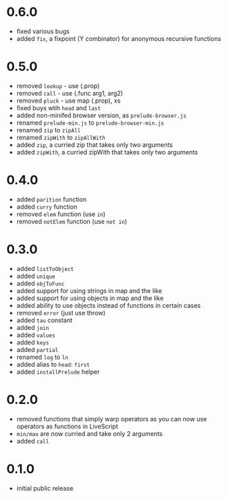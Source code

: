 # 0.6.0
* fixed various bugs
* added `fix`, a fixpoint (Y combinator) for anonymous recursive functions

# 0.5.0
* removed `lookup` - use (.prop)
* removed `call` - use (.func arg1, arg2)
* removed `pluck` - use map (.prop), xs
* fixed buys wtih `head` and `last`
* added non-minifed browser version, as `prelude-browser.js`
* renamed `prelude-min.js` to `prelude-browser-min.js`
* renamed `zip` to `zipAll` 
* renamed `zipWith` to `zipAllWith`
* added `zip`, a curried zip that takes only two arguments
* added `zipWith`, a curried zipWith that takes only two arguments

# 0.4.0
* added `parition` function
* added `curry` function
* removed `elem` function (use `in`)
* removed `notElem` function (use `not in`)

# 0.3.0
* added `listToObject`
* added `unique`
* added `objToFunc`
* added support for using strings in map and the like
* added support for using objects in map and the like
* added ability to use objects instead of functions in certain cases
* removed `error` (just use throw)
* added `tau` constant
* added `join`
* added `values`
* added `keys`
* added `partial`
* renamed `log` to `ln`
* added alias to `head`: `first`
* added `installPrelude` helper

# 0.2.0
* removed functions that simply warp operators as you can now use operators as functions in LiveScript
* `min/max` are now curried and take only 2 arguments
* added `call`

# 0.1.0
* initial public release
